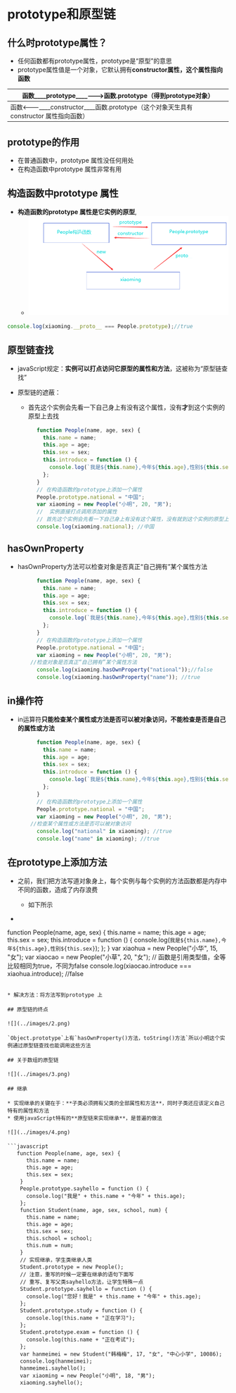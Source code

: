 #  prototype和原型链

## 什么时prototype属性？

* 任何函数都有prototype属性，prototype是“原型”的意思
* prototype属性值是一个对象，它默认拥有**constructor属性，这个属性指向函数**

| 函数____prototype____--->函数.prototype（得到prototype对象） |
| ------------------------------------------------------------ |
| 函数<---____constructor____函数.prototype（这个对象天生具有constructor 属性指向函数） |

## prototype的作用

* 在普通函数中，prototype 属性没任何用处
* 在构造函数中prototype 属性非常有用

##  构造函数中prototype 属性

* **构造函数的prototype 属性是它实例的原型**,
  * ![](../images/1.png)

```javascript
console.log(xiaoming.__proto__ === People.prototype);//true
```

## 原型链查找

* javaScript规定：**实例可以打点访问它原型的属性和方法**，这被称为“原型链查找”

* 原型链的遮蔽：

  * 首先这个实例会先看一下自己身上有没有这个属性，没有**才**到这个实例的原型上去找

  ```javascript
        function People(name, age, sex) {
          this.name = name;
          this.age = age;
          this.sex = sex;
          this.introduce = function () {
            console.log(`我是${this.name},今年${this.age},性别${this.sex}`);
          };
        }
        // 在构造函数的prototype上添加一个属性
        People.prototype.national = "中国";
        var xiaoming = new People("小明", 20, "男");
        //	实例直接打点调用添加的属性
        // 首先这个实例会先看一下自己身上有没有这个属性，没有就到这个实例的原型上去找
        console.log(xiaoming.national); //中国
  ```

##  hasOwnProperty

* hasOwnProperty方法可以检查对象是否真正“自己拥有”某个属性方法

  ```javascript
        function People(name, age, sex) {
          this.name = name;
          this.age = age;
          this.sex = sex;
          this.introduce = function () {
            console.log(`我是${this.name},今年${this.age},性别${this.sex}`);
          };
        }
        // 在构造函数的prototype上添加一个属性
        People.prototype.national = "中国";
        var xiaoming = new People("小明", 20, "男");
  	  //检查对象是否真正“自己拥有”某个属性方法
        console.log(xiaoming.hasOwnProperty("national"));//false
        console.log(xiaoming.hasOwnProperty("name")); //true
  ```

## in操作符

* in运算符**只能检查某个属性或方法是否可以被对象访问，不能检查是否是自己的属性或方法**

  ```javascript
        function People(name, age, sex) {
          this.name = name;
          this.age = age;
          this.sex = sex;
          this.introduce = function () {
            console.log(`我是${this.name},今年${this.age},性别${this.sex}`);
          };
        }
        // 在构造函数的prototype上添加一个属性
        People.prototype.national = "中国";
        var xiaoming = new People("小明", 20, "男");
  	  //检查某个属性或方法是否可以被对象访问
        console.log("national" in xiaoming); //true
        console.log("name" in xiaoming); //true
  ```

## 在prototype上添加方法

* 之前，我们把方法写道对象身上，每个实例与每个实例的方法函数都是内存中不同的函数，造成了内存浪费
  * 如下所示

*  ```javascript
  function People(name, age, sex) {
          this.name = name;
          this.age = age;
          this.sex = sex;
          this.introduce = function () {
            console.log(`我是${this.name},今年${this.age},性别${this.sex}`);
          };
        }
        var xiaohua = new People("小华", 15, "女");
        var xiaocao = new People("小草", 20, "女");
        // 函数是引用类型值，全等比较相同为true，不同为false
        console.log(xiaocao.introduce === xiaohua.introduce); //false
  ```

  * 解决方法：将方法写到prototype 上

## 原型链的终点

![](../images/2.png)

`Object.prototype`上有`hasOwnProperty()方法，toString()方法`所以小明这个实例通过原型链查找也能调用这些方法

## 关于数组的原型链

![](../images/3.png)

## 继承

* 实现继承的关键在于：**子类必须拥有父类的全部属性和方法**，同时子类还应该定义自己特有的属性和方法
* 使用javaScript特有的**原型链来实现继承**，是普遍的做法

![](../images/4.png)

```javascript
     function People(name, age, sex) {
        this.name = name;
        this.age = age;
        this.sex = sex;
      }
      People.prototype.sayhello = function () {
        console.log("我是" + this.name + "今年" + this.age);
      };
      function Student(name, age, sex, school, num) {
        this.name = name;
        this.age = age;
        this.sex = sex;
        this.school = school;
        this.num = num;
      }
      // 实现继承，学生类继承人类
      Student.prototype = new People();
      // 注意，重写的时候一定要在继承的语句下面写
      // 重写、复写父类sayhello方法，让学生特殊一点
      Student.prototype.sayhello = function () {
        console.log("您好！我是" + this.name + "今年" + this.age);
      };
      Student.prototype.study = function () {
        console.log(this.name + "正在学习");
      };
      Student.prototype.exam = function () {
        console.log(this.name + "正在考试");
      };
      var hanmeimei = new Student("韩梅梅", 17, "女", "中心小学", 10086);
      console.log(hanmeimei);
      hanmeimei.sayhello();
      var xiaoming = new People("小明", 18, "男");
      xiaoming.sayhello();
```

